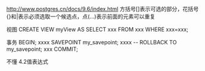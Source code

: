 http://www.postgres.cn/docs/9.6/index.html
方括号[]表示可选的部分，花括号{}和|表示必须选取一个候选点，点(...)表示前面的元素可以重复

视图
CREATE VIEW myView AS SELECT xxx FROM xxx WHERE xxx=xxx;

事务
BEGIN;
xxxx
SAVEPOINT my_savepoint;
xxxx
-- ROLLBACK TO my_savepoint;
xxx
COMMIT;


不懂
4.2值表达式
